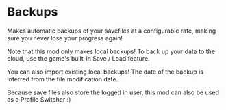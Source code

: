 # Backups

Makes <cy>automatic backups</c> of your savefiles at a configurable rate, making sure you never lose your progress again!

Note that this mod <cr>only makes local backups!</c> <cj>To back up your data to the cloud, use the game's built-in Save / Load feature</c>.

You can also <cp>import existing local backups</c>! The date of the backup is inferred from the file modification date.

Because save files also store the logged in user, <cj>this mod can also be used as a Profile Switcher</c> :)
